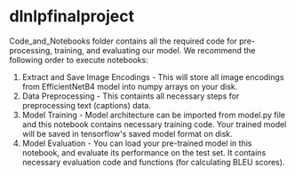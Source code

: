 # dlnlpfinalproject
Code_and_Notebooks folder contains all the required code for pre-processing, training, and evaluating our model.
We recommend the following order to execute notebooks:
1) Extract and Save Image Encodings - This will store all image encodings from EfficientNetB4 model into numpy arrays on your disk.
2) Data Preprocessing - This containts all necessary steps for preprocessing text (captions) data.
3) Model Training - Model architecture can be imported from model.py file and this notebook contains necessary training code. Your trained model will be saved in tensorflow's saved model format on disk.
4) Model Evaluation - You can load your pre-trained model in this notebook, and evaluate its performance on the test set. It contains necessary evaluation code and functions (for calculating BLEU scores).
